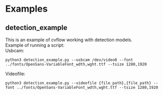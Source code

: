 # Examples

## detection_example
This is an example of cvflow working with detection models.  
Example of running a script:  
Usbcam:
```angular2html
python3 detection_example.py --usbcam /dev/video0 --font ../fonts/OpenSans-VariableFont_wdth,wght.ttf --tsize 1280,1920
```   
Videofile:
```angular2html
python3 detection_example.py --videofile {file_path},{file_path} --font ../fonts/OpenSans-VariableFont_wdth,wght.ttf --tsize 1280,1920
```
